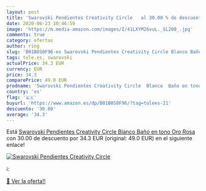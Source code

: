 ```yaml
---
layout: post
title: 'Swarovski Pendientes Creativity Circle   al 30.00 % de descuento'
date: 2020-06-23 10:46:59
image: 'https://m.media-amazon.com/images/I/41LXYM26vuL._SL200_.jpg'
comments: true
category: ofertas
author: ring
slug: 'B01B0S0F96-es Swarovski Pendientes Creativity Circle Blanco Baño en tono...'
tags: tole.es, swarovski
actualPrice: 34.3 EUR
currency: EUR
price: 34.3
comparePrice: 49.0 EUR
prodname: 'Swarovski Pendientes Creativity Circle  Blanco  Baño en tono Oro Rosa'
country: 'es'
flag: '🇪🇸'
buyurl: 'https://www.amazon.es/dp/B01B0S0F96/?tag=tolees-21'
descuento: '30.00'
average: '34.3'
---
```


Está [Swarovski Pendientes Creativity Circle  Blanco  Baño en tono Oro Rosa](https://www.amazon.es/dp/B01B0S0F96/?tag=tolees-21) con 30.00 de descuento por 34.3 EUR (original: 49.0 EUR) en el siguiente enlace!

[![Swarovski Pendientes Creativity Circle  ](https://m.media-amazon.com/images/I/41LXYM26vuL._SL200_.jpg)](https://www.amazon.es/dp/B01B0S0F96/?tag=tolees-21)

ℹ️:


[🛒 Ver la oferta!!](https://www.amazon.es/dp/B01B0S0F96/?tag=tolees-21)
